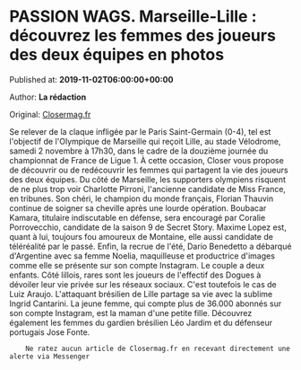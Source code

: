 
# PASSION WAGS. Marseille-Lille : découvrez les femmes des joueurs des deux équipes en photos

Published at: **2019-11-02T06:00:00+00:00**

Author: **La rédaction**

Original: [Closermag.fr](https://www.closermag.fr/people/passion-wags-marseille-lille-decouvrez-les-femmes-des-joueurs-des-deux-equipes-e-1042646)

Se relever de la claque infligée par le Paris Saint-Germain (0-4), tel est l'objectif de l'Olympique de Marseille qui reçoit Lille, au stade Vélodrome, samedi 2 novembre à 17h30, dans le cadre de la douzième journée du championnat de France de Ligue 1. À cette occasion, Closer vous propose de découvrir ou de redécouvrir les femmes qui partagent la vie des joueurs des deux équipes.
Du côté de Marseille, les supporters olympiens risquent de ne plus trop voir Charlotte Pirroni, l'ancienne candidate de Miss France, en tribunes. Son chéri, le champion du monde français, Florian Thauvin continue de soigner sa cheville après une lourde opération. Boubacar Kamara, titulaire indiscutable en défense, sera encouragé par Coralie Porrovecchio, candidate de la saison 9 de Secret Story. Maxime Lopez est, quant à lui, toujours fou amoureux de Montaine, elle aussi candidate de téléréalité par le passé. Enfin, la recrue de l'été, Dario Benedetto a débarqué d'Argentine avec sa femme Noelia, maquilleuse et productrice d'images comme elle se présente sur son compte Instagram. Le couple a deux enfants.
Côté lillois, rares sont les joueurs de l'effectif des Dogues à dévoiler leur vie privée sur les réseaux sociaux. C'est toutefois le cas de Luiz Araujo. L'attaquant brésilien de Lille partage sa vie avec la sublime Ingrid Cantarini. La jeune femme, qui compte plus de 36.000 abonnés sur son compte Instagram, est la maman d'une petite fille. Découvrez également les femmes du gardien brésilien Léo Jardim et du défenseur portugais Jose Fonte.

        Ne ratez aucun article de Closermag.fr en recevant directement une alerte via Messenger
      
